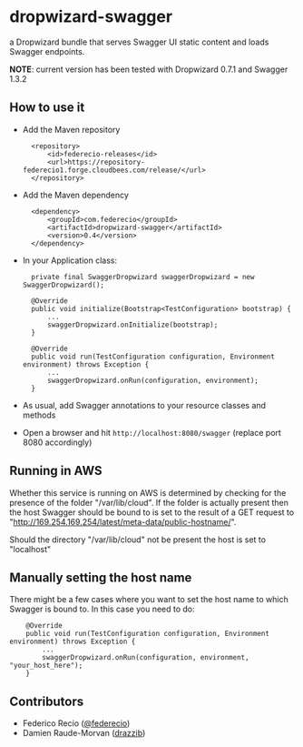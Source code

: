 dropwizard-swagger
==================

a Dropwizard bundle that serves Swagger UI static content and loads Swagger endpoints.

__NOTE__: current version has been tested with Dropwizard 0.7.1 and Swagger 1.3.2

How to use it
---------------------------------

* Add the Maven repository

        <repository>
            <id>federecio-releases</id>
            <url>https://repository-federecio1.forge.cloudbees.com/release/</url>
        </repository>


* Add the Maven dependency

        <dependency>
            <groupId>com.federecio</groupId>
            <artifactId>dropwizard-swagger</artifactId>
            <version>0.4</version>
        </dependency>


* In your Application class:

		private final SwaggerDropwizard swaggerDropwizard = new SwaggerDropwizard();

		@Override
		public void initialize(Bootstrap<TestConfiguration> bootstrap) {
		    ...
			swaggerDropwizard.onInitialize(bootstrap);
		}

		@Override
		public void run(TestConfiguration configuration, Environment environment) throws Exception {
		    ...
			swaggerDropwizard.onRun(configuration, environment);
		}

* As usual, add Swagger annotations to your resource classes and methods


* Open a browser and hit `http://localhost:8080/swagger` (replace port 8080 accordingly)


Running in AWS
--------------

Whether this service is running on AWS is determined by checking for the presence of the folder "/var/lib/cloud". If the folder is actually present then the host Swagger should be bound to is set to the result of a GET request to "http://169.254.169.254/latest/meta-data/public-hostname/".

Should the directory "/var/lib/cloud" not be present the host is set to "localhost"


Manually setting the host name
------------------------------

There might be a few cases where you want to set the host name to which Swagger is bound to. In this case you need to do:

		@Override
		public void run(TestConfiguration configuration, Environment environment) throws Exception {
		    ...
			swaggerDropwizard.onRun(configuration, environment, "your_host_here");
		}

Contributors
------------

* Federico Recio ([@federecio](http://twitter.com/federecio))
* Damien Raude-Morvan ([drazzib](https://github.com/drazzib))